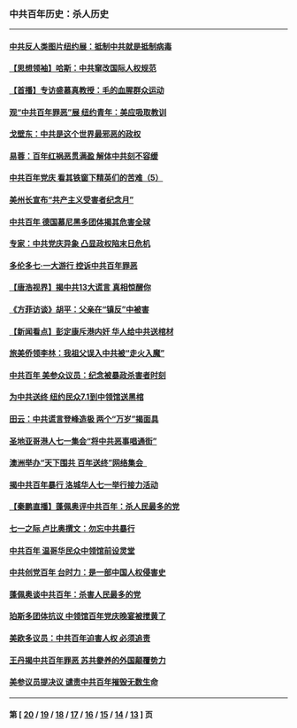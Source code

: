 ### 中共百年历史：杀人历史
---
#### [中共反人类图片纽约展：抵制中共就是抵制病毒](../../pages/nf1176106/n13115371.md?08080430) 
#### [【思想领袖】哈斯：中共窜改国际人权规范](../../pages/nf1176106/n13053647.md?08080430) 
#### [【首播】专访盛慕真教授：毛的血腥群众运动](../../pages/nf1176106/n13091782.md?08080430) 
#### [观“中共百年罪恶”展 纽约青年：美应吸取教训](../../pages/nf1176106/n13085246.md?08080430) 
#### [戈壁东：中共是这个世界最邪恶的政权](../../pages/nf1176106/n13085641.md?08080430) 
#### [易蓉：百年红祸恶贯满盈 解体中共刻不容缓](../../pages/nf1176106/n13084455.md?08080430) 
#### [中共百年党庆 看其铁窗下精英们的苦难（5）](../../pages/nf1176106/n13076766.md?08080430) 
#### [美州长宣布“共产主义受害者纪念月”](../../pages/nf1176106/n13074024.md?08080430) 
#### [中共百年 德国慕尼黑多团体揭其危害全球](../../pages/nf1176106/n13068873.md?08080430) 
#### [专家：中共党庆异象 凸显政权陷末日危机](../../pages/nf1176106/n13067084.md?08080430) 
#### [多伦多七·一大游行 控诉中共百年罪恶](../../pages/nf1176106/n13062043.md?08080430) 
#### [【唐浩视界】揭中共13大谎言 真相惊醒你](../../pages/nf1176106/n13065208.md?08080430) 
#### [《方菲访谈》胡平：父亲在“镇反”中被害](../../pages/nf1176106/n13064114.md?08080430) 
#### [【新闻看点】彭定康斥港内奸 华人给中共送棺材](../../pages/nf1176106/n13064230.md?08080430) 
#### [旅美侨领李林：我祖父误入中共被“走火入魔”](../../pages/nf1176106/n13062777.md?08080430) 
#### [中共百年 美参众议员：纪念被暴政杀害者时刻](../../pages/nf1176106/n13063735.md?08080430) 
#### [为中共送终 纽约民众7.1到中领馆送黑棺](../../pages/nf1176106/n13062573.md?08080430) 
#### [田云：中共谎言登峰造极 两个“万岁”揭面具](../../pages/nf1176106/n13062013.md?08080430) 
#### [圣地亚哥港人七一集会“将中共恶事唱通街”](../../pages/nf1176106/n13062681.md?08080430) 
#### [澳洲举办“天下围共 百年送终”网络集会  ](../../pages/nf1176106/n13054366.md?08080430) 
#### [揭中共百年暴行 洛城华人七一举行接力活动](../../pages/nf1176106/n13061979.md?08080430) 
#### [【秦鹏直播】蓬佩奥评中共百年：杀人民最多的党](../../pages/nf1176106/n13061736.md?08080430) 
#### [七一之际 卢比奥撰文：勿忘中共暴行](../../pages/nf1176106/n13061044.md?08080430) 
#### [中共百年 温哥华民众中领馆前设灵堂](../../pages/nf1176106/n13061399.md?08080430) 
#### [中共创党百年 台时力：是一部中国人权侵害史](../../pages/nf1176106/n13060687.md?08080430) 
#### [蓬佩奥谈中共百年：杀害人民最多的党](../../pages/nf1176106/n13061271.md?08080430) 
#### [珀斯多团体抗议 中领馆百年党庆晚宴被搅黄了](../../pages/nf1176106/n13061220.md?08080430) 
#### [美欧多议员：中共百年迫害人权 必须追责](../../pages/nf1176106/n13061062.md?08080430) 
#### [王丹揭中共百年罪恶 苏共豢养的外国颠覆势力](../../pages/nf1176106/n13060640.md?08080430) 
#### [美参议员提决议 谴责中共百年摧毁无数生命](../../pages/nf1176106/n13060723.md?08080430) 

---
#### 第 [ [20](./20.md?08080430) / [19](./19.md?08080430) / [18](./18.md?08080430) / [17](./17.md?08080430) / [16](./16.md?08080430) / [15](./15.md?08080430) / [14](./14.md?08080430) / [13](./13.md?08080430) ] 页
